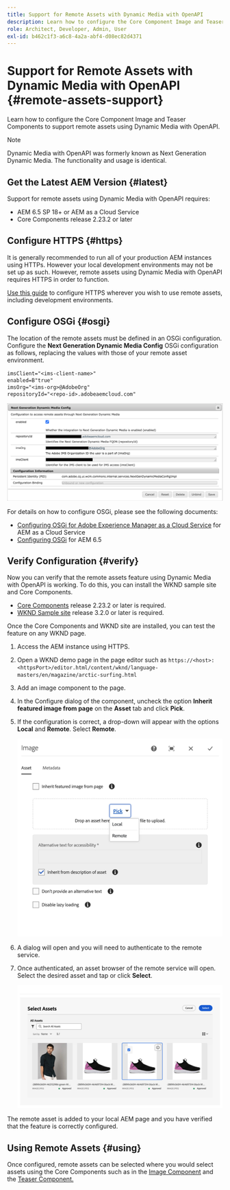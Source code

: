 ```yaml
---
title: Support for Remote Assets with Dynamic Media with OpenAPI
description: Learn how to configure the Core Component Image and Teaser Components to support remote assets using Dynamic Media with OpenAPI.
role: Architect, Developer, Admin, User
exl-id: b462c1f3-a6c8-4a2a-abf4-d08ec82d4371
---
```


# Support for Remote Assets with Dynamic Media with OpenAPI {#remote-assets-support}

Learn how to configure the Core Component Image and Teaser Components to support remote assets using Dynamic Media with OpenAPI.

>[!NOTE]
>
>Dynamic Media with OpenAPI was formerly known as Next Generation Dynamic Media. The functionality and usage is identical.

## Get the Latest AEM Version {#latest}

Support for remote assets using Dynamic Media with OpenAPI requires:

* AEM 6.5 SP 18+ or AEM as a Cloud Service
* Core Components release 2.23.2 or later

## Configure HTTPS {#https}

It is generally recommended to run all of your production AEM instances using HTTPs. However your local development environments may not be set up as such. However, remote assets using Dynamic Media with OpenAPI requires HTTPS in order to function.

[Use this guide](https://experienceleague.adobe.com/docs/experience-manager-learn/foundation/security/use-the-ssl-wizard.html) to configure HTTPS wherever you wish to use remote assets, including development environments.

## Configure OSGi {#osgi}

The location of the remote assets must be defined in an OSGi configuration. Configure the **Next Generation Dynamic Media Config** OSGi configuration as follows, replacing the values with those of your remote asset environment.

```text
imsClient="<ims-client-name>"
enabled=B"true"
imsOrg="<ims-org>@AdobeOrg"
repositoryId="<repo-id>.adobeaemcloud.com"
```

![The Next Generation Dynamic Media Config OSGi configuration window](/help/assets/remote-assets-osgi.png)

For details on how to configure OSGi, please see the following documents:

* [Configuring OSGi for Adobe Experience Manager as a Cloud Service](https://experienceleague.adobe.com/docs/experience-manager-cloud-service/content/implementing/deploying/configuring-osgi.html) for AEM as a Cloud Service
* [Configuring OSGi](https://experienceleague.adobe.com/docs/experience-manager-65/deploying/configuring/configuring-osgi.html) for AEM 6.5

## Verify Configuration {#verify}

Now you can verify that the remote assets feature using Dynamic Media with OpenAPI is working. To do this, you can install the WKND sample site and Core Components.

* [Core Components](https://github.com/adobe/aem-core-wcm-components/releases/download/core.wcm.components.reactor-2.23.2/core.wcm.components.all-2.23.2.zip) release 2.23.2 or later is required.
* [WKND Sample site](https://github.com/adobe/aem-guides-wknd/releases/download/aem-guides-wknd-3.2.0/aem-guides-wknd.all-3.2.0-classic.zip) release 3.2.0 or later is required.

Once the Core Components and WKND site are installed, you can test the feature on any WKND page.

1. Access the AEM instance using HTTPS.

1. Open a WKND demo page in the page editor such as `https://<host>:<httpsPort>/editor.html/content/wknd/language-masters/en/magazine/arctic-surfing.html`

1. Add an image component to the page.

1. In the Configure dialog of the component, uncheck the option **Inherit featured image from page** on the **Asset** tab and click **Pick**.

1. If the configuration is correct, a drop-down will appear with the options **Local** and **Remote**. Select **Remote**.

   ![Remote and local pick options for image selection](/help/assets/remote-asset-selection.png)

1. A dialog will open and you will need to authenticate to the remote service.

1. Once authenticated, an asset browser of the remote service will open. Select the desired asset and tap or click **Select**.

   ![Selecting a remote asset](/help/assets/remote-asset-picker.png)

The remote asset is added to your local AEM page and you have verified that the feature is correctly configured.

## Using Remote Assets {#using}

Once configured, remote assets can be selected where you would select assets using the Core Components such as in the [Image Component](/help/components/image.md) and the [Teaser Component.](/help/components/teaser.md)
